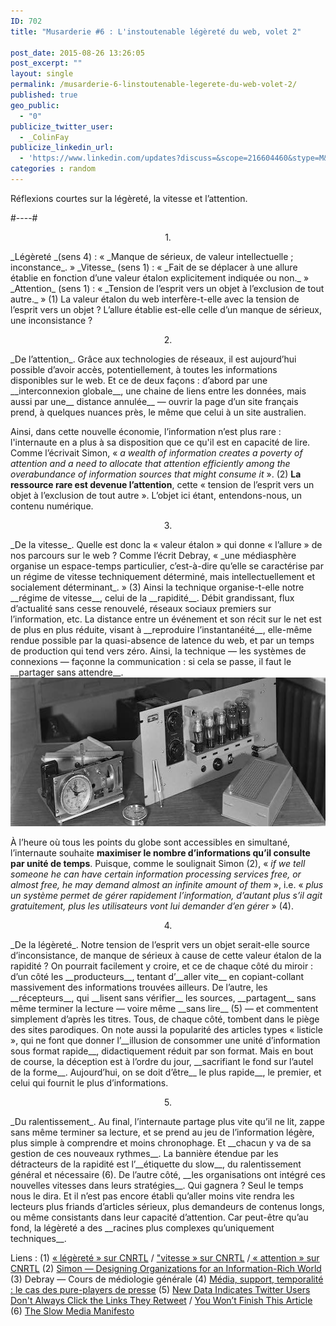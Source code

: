 ```yaml
---
ID: 702
title: "Musarderie #6 : L'instoutenable légèreté du web, volet 2"

post_date: 2015-08-26 13:26:05
post_excerpt: ""
layout: single
permalink: /musarderie-6-linstoutenable-legerete-du-web-volet-2/
published: true
geo_public:
  - "0"
publicize_twitter_user:
  - _ColinFay
publicize_linkedin_url:
  - 'https://www.linkedin.com/updates?discuss=&scope=216604460&stype=M&topic=6042280657923633152&type=U&a=CM6Q'
categories : random
---
```


Réflexions courtes sur la légèreté, la vitesse et l’attention.

#----#
<p style="text-align: center;">1.</p>
_Légèreté _(sens 4) : « _Manque de sérieux, de valeur intellectuelle ; inconstance_. »
_Vitesse_ (sens 1) : « _Fait de se déplacer à une allure établie en fonction d’une valeur étalon explicitement indiquée ou non._ »
_Attention_ (sens 1) : « _Tension de l’esprit vers un objet à l’exclusion de tout autre._ » (1)
La valeur étalon du web interfère-t-elle avec la tension de l’esprit vers un objet ? L’allure établie est-elle celle d’un manque de sérieux, une inconsistance ?
<p style="text-align: center;">2.</p>
_De l’attention_. Grâce aux technologies de réseaux, il est aujourd’hui possible d’avoir accès, potentiellement, à toutes les informations disponibles sur le web. Et ce de deux façons : d’abord par une __interconnexion globale__, une chaine de liens entre les données, mais aussi par une__ distance annulée__ — ouvrir la page d’un site français prend, à quelques nuances près, le même que celui à un site australien.

Ainsi, dans cette nouvelle économie, l’information n’est plus rare : l'internaute en a plus à sa disposition que ce qu'il est en capacité de lire. Comme l’écrivait Simon, « _a wealth of information creates a poverty of attention and a need to allocate that attention efficiently among the overabundance of information sources that might consume it_ ». (2) __La ressource rare est devenue l’attention__, cette « tension de l’esprit vers un objet à l’exclusion de tout autre ». L’objet ici étant, entendons-nous, un contenu numérique.
<p style="text-align: center;">3.</p>
_De la vitesse_. Quelle est donc la « valeur étalon » qui donne « l’allure » de nos parcours sur le web ? Comme l’écrit Debray, « _une médiasphère organise un espace-temps particulier, c’est-à-dire qu’elle se caractérise par un régime de vitesse techniquement déterminé, mais intellectuellement et socialement déterminant_. » (3) Ainsi la technique organise-t-elle notre __régime de vitesse__, celui de la __rapidité__. Débit grandissant, flux d’actualité sans cesse renouvelé, réseaux sociaux premiers sur l’information, etc. La distance entre un événement et son récit sur le net est de plus en plus réduite, visant à __reproduire l’instantanéité__, elle-même rendue possible par la quasi-absence de latence du web, et par un temps de production qui tend vers zéro. Ainsi, la technique — les systèmes de connexions — façonne la communication : si cela se passe, il faut le __partager sans attendre__.

<img class="aligncenter size-full wp-image-698" src="/assets/img/blog/time.jpg" alt="légèreté web 2 time clock" width="639" height="238" />

À l’heure où tous les points du globe sont accessibles en simultané, l’internaute souhaite __maximiser le nombre d’informations qu’il consulte par unité de temps__. Puisque, comme le soulignait Simon (2), « _if we tell someone he can have certain information processing services free, or almost free, he may demand almost an infinite amount of them_ », i.e. « _plus un système permet de gérer rapidement l’information, d’autant plus s’il agit gratuitement, plus les utilisateurs vont lui demander d’en gérer_ » (4).
<p style="text-align: center;">4.</p>
_De la légèreté_. Notre tension de l’esprit vers un objet serait-elle source d’inconsistance, de manque de sérieux à cause de cette valeur étalon de la rapidité ? On pourrait facilement y croire, et ce de chaque côté du miroir : d’un côté les __producteurs__, tentant d’__aller vite__ en copiant-collant massivement des informations trouvées ailleurs. De l’autre, les __récepteurs__, qui __lisent sans vérifier__ les sources, __partagent__ sans même terminer la lecture — voire même __sans lire__ (5) — et commentent simplement d’après les titres. Tous, de chaque côté, tombent dans le piège des sites parodiques. On note aussi la popularité des articles types « listicle », qui ne font que donner l’__illusion de consommer une unité d’information sous format rapide__, didactiquement réduit par son format. Mais en bout de course, la déception est à l’ordre du jour, __sacrifiant le fond sur l’autel de la forme__. Aujourd’hui, on se doit d’être__ le plus rapide__, le premier, et celui qui fournit le plus d’informations.
<p style="text-align: center;">5.</p>
_Du ralentissement_. Au final, l’internaute partage plus vite qu’il ne lit, zappe sans même terminer sa lecture, et se prend au jeu de l’information légère, plus simple à comprendre et moins chronophage. Et __chacun y va de sa gestion de ces nouveaux rythmes__. La bannière étendue par les détracteurs de la rapidité est l’__étiquette du slow__, du ralentissement général et nécessaire (6). De l’autre côté, __les organisations ont intégré ces nouvelles vitesses dans leurs stratégies__. Qui gagnera ? Seul le temps nous le dira. Et il n’est pas encore établi qu’aller moins vite rendra les lecteurs plus friands d’articles sérieux, plus demandeurs de contenus longs, ou même consistants dans leur capacité d’attention. Car peut-être qu’au fond, la légèreté a des __racines plus complexes qu’uniquement techniques__.

Liens :
(1) <a href="http://www.cnrtl.fr/definition/légèreté" target="_blank">« légèreté » sur CNRTL</a> / <a href="http://www.cnrtl.fr/definition/vitesse" target="_blank">"vitesse » sur CNRTL</a> /<a href="http://www.cnrtl.fr/definition/attention" target="_blank"> « attention » sur CNRTL</a>
(2) <a href="http://zeus.zeit.de/2007/39/simon.pdf" target="_blank">Simon — Designing Organizations for an Information-Rich World</a>
(3) Debray — Cours de médiologie générale
(4) <a href="http://dumas.ccsd.cnrs.fr/dumas-01130211/document" target="_blank">Média, support, temporalité : le cas des pure-players de presse</a>
(5) <a href="http://blog.hubspot.com/blog/tabid/6307/bid/33815/New-Data-Indicates-Twitter-Users-Don-t-Always-Click-the-Links-They-Retweet-INFOGRAPHIC.aspx" target="_blank">New Data Indicates Twitter Users Don't Always Click the Links They Retweet</a> / <a href="http://www.slate.com/articles/technology/technology/2013/06/how_people_read_online_why_you_won_t_finish_this_article.single.html" target="_blank">You Won’t Finish This Article</a>
(6) <a href="http://en.slow-media.net/manifesto" target="_blank">The Slow Media Manifesto</a>



